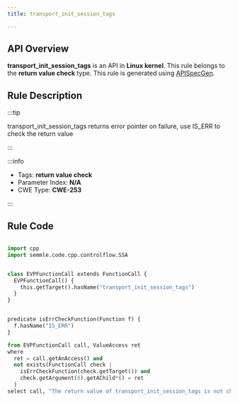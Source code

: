```yaml
---
title: transport_init_session_tags

---
```



## API Overview
**transport_init_session_tags** is an API in **Linux kernel**. This rule belongs to the **return value check** type. This rule is generated using [APISpecGen](../../tools/APISpecGen).
## Rule Description

:::tip

transport_init_session_tags returns error pointer on failure, use IS_ERR to check the return value

:::

:::info

- Tags: **return value check**
- Parameter Index: **N/A**
- CWE Type: **CWE-253**

:::

## Rule Code
```python

import cpp
import semmle.code.cpp.controlflow.SSA


class EVPFunctionCall extends FunctionCall {
  EVPFunctionCall() {
    this.getTarget().hasName("transport_init_session_tags")
  }
}


predicate isErrCheckFunction(Function f) {
  f.hasName("IS_ERR") 
}

from EVPFunctionCall call, ValueAccess ret
where
  ret = call.getAnAccess() and
  not exists(FunctionCall check |
    isErrCheckFunction(check.getTarget()) and
    check.getArgument(0).getAChild*() = ret
  )
select call, "The return value of transport_init_session_tags is not checked with IS_ERR."
    
```